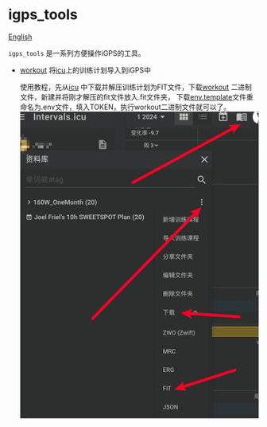 # igps_tools

[English](./README.md)

`igps_tools` 是一系列方便操作iGPS的工具。

- [workout](https://github.com/zzyandzzy/igps_tools/releases) 将[icu](https://intervals.icu/)上的训练计划导入到iGPS中

  使用教程，先从[icu](https://intervals.icu/)
  中下载并解压训练计划为FIT文件，下载[workout](https://github.com/zzyandzzy/igps_tools/releases)
  二进制文件，新建并将刚才解压的fit文件放入.fit文件夹，
  下载[env.template](env.template)文件重命名为.env文件，填入TOKEN，执行workout二进制文件就可以了。
  ![img.png](images/img.png)

